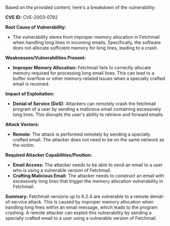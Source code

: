 Based on the provided content, here's a breakdown of the vulnerability:

**CVE ID:** CVE-2003-0792

**Root Cause of Vulnerability:**
- The vulnerability stems from improper memory allocation in Fetchmail when handling long lines in incoming emails. Specifically, the software does not allocate sufficient memory for long lines, leading to a crash.

**Weaknesses/Vulnerabilities Present:**
- **Improper Memory Allocation:** Fetchmail fails to correctly allocate memory required for processing long email lines. This can lead to a buffer overflow or other memory-related issues when a specially crafted email is received.

**Impact of Exploitation:**
- **Denial of Service (DoS):** Attackers can remotely crash the fetchmail program of a user by sending a malicious email containing excessively long lines. This disrupts the user's ability to retrieve and forward emails.

**Attack Vectors:**
- **Remote:** The attack is performed remotely by sending a specially crafted email. The attacker does not need to be on the same network as the victim.

**Required Attacker Capabilities/Position:**
- **Email Access:** The attacker needs to be able to send an email to a user who is using a vulnerable version of Fetchmail.
- **Crafting Malicious Email:** The attacker needs to construct an email with excessively long lines that trigger the memory allocation vulnerability in Fetchmail.

**Summary:**
Fetchmail versions up to 6.2.4 are vulnerable to a remote denial-of-service attack. This is caused by improper memory allocation when handling long lines within an email message, which leads to the program crashing. A remote attacker can exploit this vulnerability by sending a specially crafted email to a user using a vulnerable version of Fetchmail.